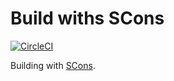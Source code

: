 # Build withs SCons

[![CircleCI](https://circleci.com/gh/sheeeng/omed-scons.png?style=shield&circle-token=df3dc5f6efbc2a267f7805f05a5e91d2878be9fd)](https://circleci.com/gh/sheeeng/omed-scons)

Building with [SCons](http://scons.org/).

